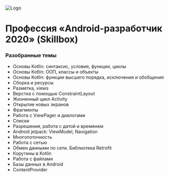 ![Logo](https://sun9-24.userapi.com/c636516/u239656390/video/l_101873fc.jpg)
# Профессия «Android-разработчик 2020» (Skillbox)
### Разобранные темы
* Основы Kotlin: синтаксис, условия, функции, циклы
* Основы Kotlin: ООП, классы и объекты
* Основы Kotlin: функции высшего порядка, исключения и обобщения
* Сборка и ресурсы
* Разметка, views
* Верстка с помощью ConstraintLayout
* Жизненный цикл Activity
* Открытие новых экранов
* Фрагменты
* Работа с ViewPager и диалогами
* Списки
* Разрешения, работа с датой и временем
* Android jetpack: ViewModel, Navigation
* Многопоточность
* Работа с сетью
* Обмен данными по сети. Библиотека Retrofit
* Корутины в Kotlin
* Работа с файлами
* Базы данных в Android
* ContentProvider
